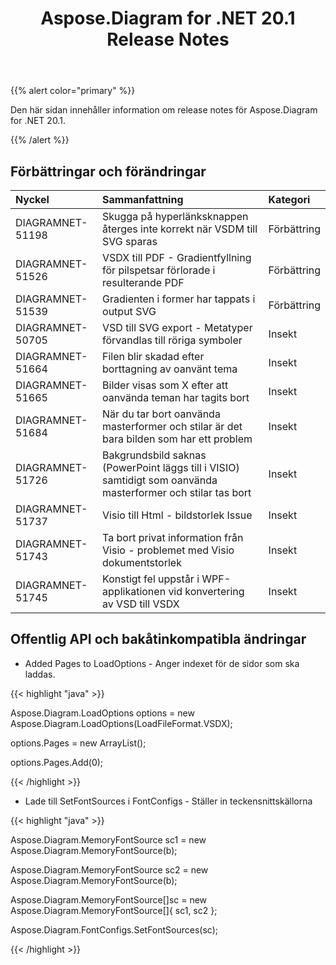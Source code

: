 ﻿---
title: Aspose.Diagram for .NET 20.1 Release Notes
type: docs
weight: 70
url: /sv/net/aspose-diagram-for-net-20-1-release-notes/
---
{{% alert color="primary" %}} 

Den här sidan innehåller information om release notes för Aspose.Diagram for .NET 20.1.

{{% /alert %}} 
## **Förbättringar och förändringar**

|**Nyckel**|**Sammanfattning**|**Kategori**|
|:- |:- |:- |
|DIAGRAMNET-51198|Skugga på hyperlänksknappen återges inte korrekt när VSDM till SVG sparas|Förbättring|
|DIAGRAMNET-51526|VSDX till PDF - Gradientfyllning för pilspetsar förlorade i resulterande PDF|Förbättring|
|DIAGRAMNET-51539|Gradienten i former har tappats i output SVG|Förbättring|
|DIAGRAMNET-50705|VSD till SVG export - Metatyper förvandlas till röriga symboler|Insekt|
|DIAGRAMNET-51664|Filen blir skadad efter borttagning av oanvänt tema|Insekt|
|DIAGRAMNET-51665|Bilder visas som X efter att oanvända teman har tagits bort|Insekt|
|DIAGRAMNET-51684|När du tar bort oanvända masterformer och stilar är det bara bilden som har ett problem|Insekt|
|DIAGRAMNET-51726|Bakgrundsbild saknas (PowerPoint läggs till i VISIO) samtidigt som oanvända masterformer och stilar tas bort|Insekt|
|DIAGRAMNET-51737|Visio till Html - bildstorlek Issue|Insekt|
|DIAGRAMNET-51743|Ta bort privat information från Visio - problemet med Visio dokumentstorlek|Insekt|
|DIAGRAMNET-51745|Konstigt fel uppstår i WPF-applikationen vid konvertering av VSD till VSDX|Insekt|

## **Offentlig API och bakåtinkompatibla ändringar**
- Added Pages to LoadOptions - Anger indexet för de sidor som ska laddas.



{{< highlight "java" >}}

Aspose.Diagram.LoadOptions options = new Aspose.Diagram.LoadOptions(LoadFileFormat.VSDX);

options.Pages = new ArrayList();

options.Pages.Add(0);

{{< /highlight >}}

- Lade till SetFontSources i FontConfigs - Ställer in teckensnittskällorna

{{< highlight "java" >}}

Aspose.Diagram.MemoryFontSource sc1 = new Aspose.Diagram.MemoryFontSource(b);

Aspose.Diagram.MemoryFontSource sc2 = new Aspose.Diagram.MemoryFontSource(b);

Aspose.Diagram.MemoryFontSource[]sc = new Aspose.Diagram.MemoryFontSource[]{ sc1, sc2 };

Aspose.Diagram.FontConfigs.SetFontSources(sc); 

{{< /highlight >}}
